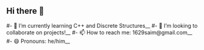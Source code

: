## Hi there 👋

#- 🌱 I’m currently learning C++ and Discrete Structures__
#- 👯 I’m looking to collaborate on projects!__
#- 📫 How to reach me: 1629saim@gmail.com__
#- 😄 Pronouns: he/him__
